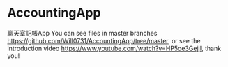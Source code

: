 # AccountingApp
聊天室記帳App
You can see files in master branches https://github.com/Will0731/AccountingApp/tree/master, or see the introduction video https://www.youtube.com/watch?v=HP5oe3GejjI, thank you!
